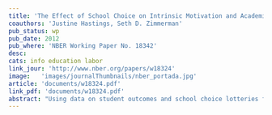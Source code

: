 ```yaml
---
title: 'The Effect of School Choice on Intrinsic Motivation and Academic Outcomes'
coauthors: 'Justine Hastings, Seth D. Zimmerman'
pub_status: wp
pub_date: 2012
pub_where: 'NBER Working Paper No. 18342'
desc:
cats: info education labor
link_jour: 'http://www.nber.org/papers/w18324'
image:   'images/journalThumbnails/nber_portada.jpg'
article: 'documents/w18324.pdf'
link_pdf: 'documents/w18324.pdf'
abstract: "Using data on student outcomes and school choice lotteries from a low-income urban school district, we examine how school choice can affect student outcomes through increased motivation and personal effort as well as through improved school and peer inputs. First we use unique daily data on individual-level student absences and suspensions to show that lottery winners have significantly lower truancies after they learn about lottery outcomes but before they enroll in their new schools. The effects are largest for male students entering high school, whose truancy rates decline by 21% in the months after winning the lottery. We then examine the impact attending a chosen school has on student test score outcomes. We find substantial test score gains from attending a charter school and some evidence that choosing and attending a high value-added magnet school improves test scores as well. Our results contribute to current evidence that school choice programs can effectively raise test scores of participants. Our findings suggest that this may occur both through an immediate effect on student behavior and through the benefit of attending a higher-performing school."
---
```


